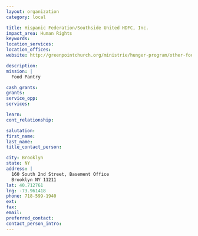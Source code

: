 ```yaml
---
layout: organization
category: local

title: Hispanic Federation/Southside United HDFC, Inc.
impact_area: Human Rights
keywords: 
location_services: 
location_offices: 
website: http://greenpointchurch.org/ministrie/hunger-program/other-food-programs/

description: 
mission: |
  Food Pantry

cash_grants: 
grants: 
service_opp: 
services: 

learn: 
cont_relationship: 

salutation: 
first_name: 
last_name: 
title_contact_person: 

city: Brooklyn
state: NY
address: |
  160 South 2nd Street, Basement Office     
  Brooklyn NY 11211
lat: 40.712761
lng: -73.961418
phone: 718-599-1940
ext: 
fax: 
email: 
preferred_contact: 
contact_person_intro: 
---
```

